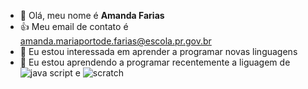 - 👋 Olá, meu nome é **Amanda Farias**
- :+1: Meu email de contato é amanda.mariaportode.farias@escola.pr.gov.br
- 👀 Eu estou interessada em aprender a programar novas linguagens 
- 🌱 Eu estou aprendendo a programar recentemente a liguagem de ![java script](https://img.shields.io/badge/JavaScript-323330?style=for-the-badge&logo=javascript&logoColor=F7DF1E) e ![scratch](https://img.shields.io/badge/Scratch-4D97FF?style=for-the-badge&logo=Scratch&logoColor=white)
